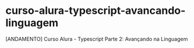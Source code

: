 # curso-alura-typescript-avancando-linguagem
[ANDAMENTO] Curso Alura - Typescript Parte 2: Avançando na Linguagem
